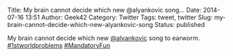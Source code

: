 Title: My brain cannot decide which new @alyankovic song...
Date: 2014-07-16 13:51
Author: Geek42
Category: Twitter
Tags: tweet, twitter
Slug: my-brain-cannot-decide-which-new-alyankovic-song
Status: published

My brain cannot decide which new
[@alyankovic](http://twitter.com/alyankovic) song to earworm.
[\#1stworldproblems](http://twitter.com/search?q=%231stworldproblems)
[\#MandatoryFun](http://twitter.com/search?q=%23MandatoryFun)
